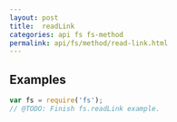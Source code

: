 ```yaml
---
layout: post
title:  readLink
categories: api fs fs-method
permalink: api/fs/method/read-link.html
---
```


## Examples

```javascript
var fs = require('fs');
// @TODO: Finish fs.readLink example.
```








